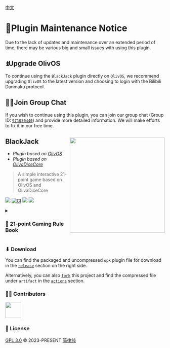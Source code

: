 [中文](./README_zh.md)

# 📢Plugin Maintenance Notice

Due to the lack of updates and maintenance over an extended period of time, there may be various big and small issues with using this plugin.

## ⏫Upgrade OlivOS

To continue using the `BlackJack` plugin directly on `OlivOS`, we recommend upgrading `OlivOS` to the latest version and choosing to login with the Bilibili Danmaku protocol.

## 🐱‍🚀Join Group Chat

If you wish to continue using this plugin, you can join our group chat (Group ID: [`971050440`](https://jq.qq.com/?_wv=1027&k=VJqxAFTg)) and provide more detailed information. We will make efforts to fix it in our free time.

## BlackJack <img align="right" width="300" src="https://ghproxy.com/github.com/HsiangNianian/BlackJack/blob/main/image/README/1682061505967.png">
* *Plugin based on [OlivOS](https://github.com/OlivOS-Team/OlivOS)*
* *Plugin based on [OlivaDiceCore](https://github.com/OlivOS-Team/OlivaDiceCore)*

> A simple interactive 21-point game based on OlivOS and OlivaDiceCore

![](https://img.shields.io/github/last-commit/HsiangNianian/BlackJack) [![CI](https://github.com/HsiangNianian/BlackJack/actions/workflows/ci.yml/badge.svg)](https://github.com/HsiangNianian/BlackJack/actions/workflows/ci.yml) [![](https://img.shields.io/github/downloads/HsiangNianian/BlackJack/total)](https://github.com/HsiangNianian/BlackJack/tags) [![](https://img.shields.io/github/v/release/HsiangNianian/BlackJack)](https://github.com/HsiangNianian/BlackJack/releases)

<details close>
<Summary>
  <h3>📕 21-point Gaming Rule Book</h3>
  </Summary>

1. Game Objective

The aim of the game is to get your hand as close as possible to the value of 21 without going over OR to have a higher value hand than the dealer without exceeding 21.

2. Game Setup

- At the start of each game, the system generates a deck of cards and shuffles them.
- Players enter their bet and two cards are dealt to both the player and the dealer.
- The player can see their own cards and one of the dealer's card.

3. Game Process

- The player begins by deciding whether to hit (take another card) or stand (stay with current hand).
- If the player chooses to hit, the system will randomly draw another card from the deck and add it to the player's hand.
- If the value of the player's hand exceeds 21, the player busts and loses their bet.
- If the player chooses to stand, then it is the dealer's turn to decide whether to hit or stand.
- The dealer must take cards until the total is 17 or more points.
- If the dealer's hand exceeds 21, the dealer busts and the player wins the bet.
- If the dealer chooses to stand, then the hands of the dealer and the player are compared, and the higher hand wins. If the hands are equal, it is a tie.

4. Card Value Calculation

- Aces can count as either 1 or 11 points, face cards (J, Q, K) are worth 10 points, and all other cards are worth their face value.
- The sum of the value of cards in a player's hand is the player's score.
- The sum of the value of cards in the dealer's hand is the dealer's score.

5. Settlement Rules

- If the player's hand exceeds 21, the player busts and loses their bet.
- If the dealer's hand exceeds 21, the dealer busts and the player wins the bet.
- If the hands of the dealer and the player are both 21 or less, the hand closest to 21 wins.
- If the hands of the dealer and the player are equal, it is a tie.

6. End of Game

- After each game ends, the system will ask if you want to continue playing.
- If the player chooses to continue, the cards in the player's and dealer's hands will be cleared and a new game will begin.
- If the player loses all their bets, the game will end.

7. Command Parameters

`.BlackJack -n|--name [Player Name, Default: 无可救药的赌徒] -b|--bet [Initial Bet, Default: 1000]` //These can be omitted.

Enjoy the game!
</details>

### ⬇ Download

You can find the packaged and uncompressed `opk` plugin file for download in the [`release`](https://github.com/HsiangNianian/BlackJack/releases/latest) section on the right side.

Alternatively, you can also [`fork`](https://github.com/HsiangNianian/BlackJack/fork) this project and find the compressed file under `artifact` in the [`actions`](https://github.com/HsiangNianian/BlackJack/actions) section.

### 👨‍🚀 Contributors

<a href="https://github.com/HsiangNianian/BlackJack/graphs/contributors">
  <img width="50" src="https://contrib.rocks/image?repo=HsiangNianian/BlackJack" />
</a>

### 📄 License

[GPL 3.0](https://github.com/HsiangNianian/BlackJack/blob/main/LICENSE) © 2023-PRESENT [简律纯](https://github.com/HsiangNianian)
